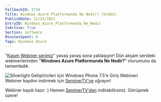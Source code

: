 ```yaml
---
FallbackID: 2734
Title: Windows Azure Platformunda Ne Nedir? (Video)
PublishDate: 11/25/2011
EntryID: Windows_Azure_Platformunda_Ne_Nedir
IsActive: True
Section: software
MinutesSpent: 0
Tags: Windows Azure
---
```

"[Kasım Webiner
serimiz](http://daron.yondem.com/tr/post/Kasim_Ayi_Webinerleri_SL_WP7_Win8_IE10_Azure)"
yavaş yavaş sona yaklaşıyor! Dün akşam serideki webinerlerinden
"**Windows Azure Platformunda Ne Nedir?**" oturumunu da tamamladık.

![Silverlight Geliştiricileri için Windows Phone 7.5'e Giriş
Webineri](http://cdn.daron.yondem.com/assets/2734/azure_giris.jpg)\
Webiner kaydını indirmek için
[SeminerTV'ye](http://daron.yondem.com/tr/seminertv/) uğrayın!

Webiner kaydı hazır :) Hemen
[SeminerTV'den](http://daron.yondem.com/tr/seminertv/) indirebilirsiniz.
Görüşmek üzere!



